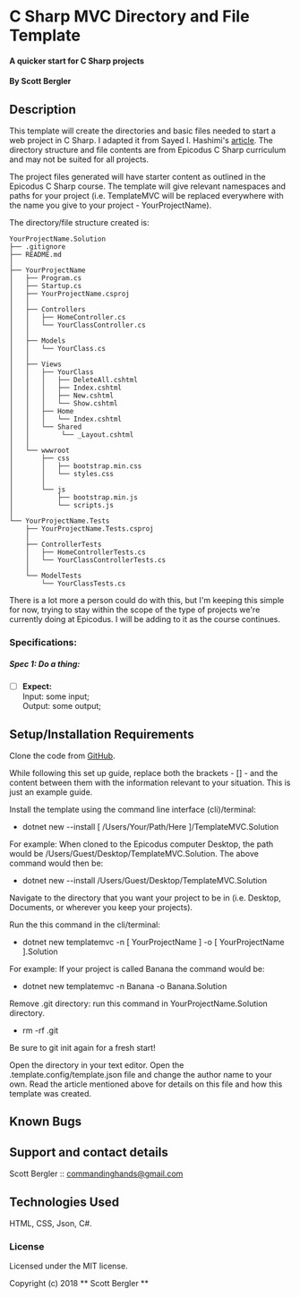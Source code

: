 # C Sharp MVC Directory and File Template

#### A quicker start for C Sharp projects

#### By Scott Bergler

## Description
This template will create the directories and basic files needed to start a web project in C Sharp. I adapted it from Sayed I. Hashimi's [article](https://blogs.msdn.microsoft.com/dotnet/2017/04/02/how-to-create-your-own-templates-for-dotnet-new/). The directory structure and file contents are from Epicodus C Sharp curriculum and may not be suited for all projects.

The project files generated will have starter content as outlined in the Epicodus C Sharp course. The template will give relevant namespaces and paths for your project (i.e. TemplateMVC will be replaced everywhere with the name you give to your project - YourProjectName).

The directory/file structure created is:

```
YourProjectName.Solution
├── .gitignore
├── README.md
│
├── YourProjectName
│   ├── Program.cs
│   ├── Startup.cs
│   ├── YourProjectName.csproj
│   │
│   ├── Controllers
│   │   ├── HomeController.cs
│   │   └── YourClassController.cs
│   │
│   ├── Models
│   │   └── YourClass.cs
│   │
│   ├── Views
│   │   ├── YourClass
│   │   │   ├── DeleteAll.cshtml
│   │   │   ├── Index.cshtml
│   │   │   ├── New.cshtml
│   │   │   └── Show.cshtml
│   │   ├── Home
│   │   │   └── Index.cshtml
│   │   └── Shared
│   │        └── _Layout.cshtml
│   │
│   └── wwwroot
│       ├── css
│       │   ├── bootstrap.min.css
│       │   └── styles.css
│       │   
│       └── js
│           ├── bootstrap.min.js
│           └── scripts.js
│
└── YourProjectName.Tests
    ├── YourProjectName.Tests.csproj
    │
    ├── ControllerTests
    │   ├── HomeControllerTests.cs
    │   └── YourClassControllerTests.cs
    │
    └── ModelTests
        └── YourClassTests.cs

```

There is a lot more a person could do with this, but I'm keeping this simple for now, trying to stay within the scope of the type of projects we're currently doing at Epicodus. I will be adding to it as the course continues.

### Specifications:
##### Spec 1: Do a thing:
- [ ] **Expect:**  
Input: some input;  
Output: some output;

## Setup/Installation Requirements
Clone the code from [GitHub](https://github.com/skillitzimberg/TemplateMVC.Solution).

While following this set up guide, replace both the brackets - [] - and the content between them with the information relevant to your situation. This is just an example guide.

Install the template using the command line interface (cli)/terminal:
* dotnet new --install [ /Users/Your/Path/Here ]/TemplateMVC.Solution

For example: When cloned to the Epicodus computer Desktop, the path would be /Users/Guest/Desktop/TemplateMVC.Solution.
The above command would then be:
* dotnet new --install /Users/Guest/Desktop/TemplateMVC.Solution

Navigate to the directory that you want your project to be in (i.e. Desktop, Documents, or wherever you keep your projects).

Run the this command in the cli/terminal:
* dotnet new templatemvc -n [ YourProjectName ] -o [ YourProjectName ].Solution

For example: If your project is called Banana the command would be:
* dotnet new templatemvc -n Banana -o Banana.Solution

Remove .git directory: run this command in YourProjectName.Solution directory.
* rm -rf .git

Be sure to git init again for a fresh start!

Open the directory in your text editor. Open the .template.config/template.json file and change the author name to your own. Read the article mentioned above for details on this file and how this template was created.

## Known Bugs

## Support and contact details
Scott Bergler :: commandinghands@gmail.com

## Technologies Used

HTML, CSS, Json, C#.

### License

Licensed under the MIT license.

Copyright (c) 2018 ** Scott Bergler **
